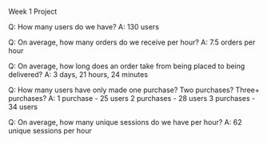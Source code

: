 Week 1 Project

Q: How many users do we have?
A: 130 users

Q: On average, how many orders do we receive per hour?
A: 7.5 orders per hour

Q: On average, how long does an order take from being placed to being delivered?
A: 3 days, 21 hours, 24 minutes

Q: How many users have only made one purchase? Two purchases? Three+ purchases?
A:  1 purchase  - 25 users
    2 purchases - 28 users
    3 purchases - 34 users

Q: On average, how many unique sessions do we have per hour?
A: 62 unique sessions per hour
